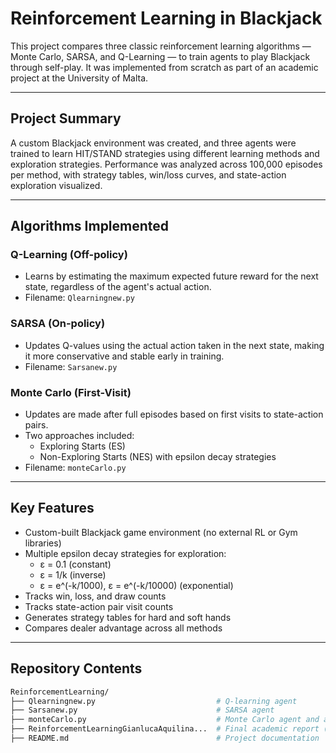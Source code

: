 # Reinforcement Learning in Blackjack

This project compares three classic reinforcement learning algorithms — Monte Carlo, SARSA, and Q-Learning — to train agents to play Blackjack through self-play. It was implemented from scratch as part of an academic project at the University of Malta.

---

## Project Summary

A custom Blackjack environment was created, and three agents were trained to learn HIT/STAND strategies using different learning methods and exploration strategies. Performance was analyzed across 100,000 episodes per method, with strategy tables, win/loss curves, and state-action exploration visualized.

---

## Algorithms Implemented

### Q-Learning (Off-policy)
- Learns by estimating the maximum expected future reward for the next state, regardless of the agent's actual action.
- Filename: `Qlearningnew.py`

### SARSA (On-policy)
- Updates Q-values using the actual action taken in the next state, making it more conservative and stable early in training.
- Filename: `Sarsanew.py`

### Monte Carlo (First-Visit)
- Updates are made after full episodes based on first visits to state-action pairs.
- Two approaches included:
  - Exploring Starts (ES)
  - Non-Exploring Starts (NES) with epsilon decay strategies
- Filename: `monteCarlo.py`

---

## Key Features

- Custom-built Blackjack game environment (no external RL or Gym libraries)
- Multiple epsilon decay strategies for exploration:
  - ε = 0.1 (constant)
  - ε = 1/k (inverse)
  - ε = e^(-k/1000), ε = e^(-k/10000) (exponential)
- Tracks win, loss, and draw counts
- Tracks state-action pair visit counts
- Generates strategy tables for hard and soft hands
- Compares dealer advantage across all methods

---

## Repository Contents

```bash
ReinforcementLearning/
├── Qlearningnew.py                           # Q-learning agent
├── Sarsanew.py                               # SARSA agent
├── monteCarlo.py                             # Monte Carlo agent and analysis
├── ReinforcementLearningGianlucaAquilina...  # Final academic report (PDF)
├── README.md                                 # Project documentation

